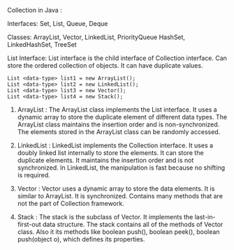 Collection in Java : 

Interfaces: 
    Set, List, Queue, Deque

Classes:
    ArrayList, Vector, LinkedList, PriorityQueue
    HashSet, LinkedHashSet, TreeSet

List Interface: 
    List interface is the child interface of Collection interface.
    Can store the ordered collection of objects.
    It can have duplicate values.

    List <data-type> list1 = new ArrayList();  
    List <data-type> list2 = new LinkedList();  
    List <data-type> list3 = new Vector();  
    List <data-type> list4 = new Stack(); 

1. ArrayList : 
    The ArrayList class implements the List interface.
    It uses a dynamic array to store the duplicate element of different data types.
    The ArrayList class maintains the insertion order and is non-synchronized.
    The elements stored in the ArrayList class can be randomly accessed.

2. LinkedList :
    LinkedList implements the Collection interface.
    It uses a doubly linked list internally to store the elements. 
    It can store the duplicate elements.
    It maintains the insertion order and is not synchronized.
    In LinkedList, the manipulation is fast because no shifting is required. 

3. Vector :
    Vector uses a dynamic array to store the data elements.
    It is similar to ArrayList.
    It is synchronized.
    Contains many methods that are not the part of Collection framework.

4. Stack :
    The stack is the subclass of Vector.
    It implements the last-in-first-out data structure.
    The stack contains all of the methods of Vector class.
    Also it its methods like boolean push(), boolean peek(), boolean push(object o), which defines its properties.